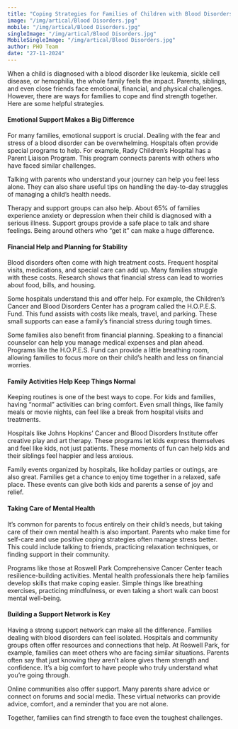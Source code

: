 ```yaml
---
title: "Coping Strategies for Families of Children with Blood Disorders"
image: "/img/artical/Blood Disorders.jpg"
mobile: "/img/artical/Blood Disorders.jpg"
singleImage: "/img/artical/Blood Disorders.jpg"
MobileSingleImage: "/img/artical/Blood Disorders.jpg"
author: PHO Team
date: "27-11-2024"
---
```


When a child is diagnosed with a blood disorder like leukemia, sickle cell disease, or hemophilia, the whole family feels the impact. Parents, siblings, and even close friends face emotional, financial, and physical challenges. However, there are ways for families to cope and find strength together. Here are some helpful strategies.

#### Emotional Support Makes a Big Difference

For many families, emotional support is crucial. Dealing with the fear and stress of a blood disorder can be overwhelming. Hospitals often provide special programs to help. For example, Rady Children’s Hospital has a Parent Liaison Program. This program connects parents with others who have faced similar challenges. 

Talking with parents who understand your journey can help you feel less alone. They can also share useful tips on handling the day-to-day struggles of managing a child’s health needs.

Therapy and support groups can also help. About 65% of families experience anxiety or depression when their child is diagnosed with a serious illness. Support groups provide a safe place to talk and share feelings. Being around others who “get it” can make a huge difference.


#### Financial Help and Planning for Stability

Blood disorders often come with high treatment costs. Frequent hospital visits, medications, and special care can add up. Many families struggle with these costs. Research shows that financial stress can lead to worries about food, bills, and housing. 

Some hospitals understand this and offer help. For example, the Children’s Cancer and Blood Disorders Center has a program called the H.O.P.E.S. Fund. This fund assists with costs like meals, travel, and parking. These small supports can ease a family’s financial stress during tough times.

Some families also benefit from financial planning. Speaking to a financial counselor can help you manage medical expenses and plan ahead. Programs like the H.O.P.E.S. Fund can provide a little breathing room, allowing families to focus more on their child’s health and less on financial worries.


#### Family Activities Help Keep Things Normal

Keeping routines is one of the best ways to cope. For kids and families, having “normal” activities can bring comfort. Even small things, like family meals or movie nights, can feel like a break from hospital visits and treatments. 

Hospitals like Johns Hopkins’ Cancer and Blood Disorders Institute offer creative play and art therapy. These programs let kids express themselves and feel like kids, not just patients. These moments of fun can help kids and their siblings feel happier and less anxious.

Family events organized by hospitals, like holiday parties or outings, are also great. Families get a chance to enjoy time together in a relaxed, safe place. These events can give both kids and parents a sense of joy and relief.


#### Taking Care of Mental Health

It’s common for parents to focus entirely on their child’s needs, but taking care of their own mental health is also important. Parents who make time for self-care and use positive coping strategies often manage stress better. This could include talking to friends, practicing relaxation techniques, or finding support in their community.

Programs like those at Roswell Park Comprehensive Cancer Center teach resilience-building activities. Mental health professionals there help families develop skills that make coping easier. Simple things like breathing exercises, practicing mindfulness, or even taking a short walk can boost mental well-being.


#### Building a Support Network is Key

Having a strong support network can make all the difference. Families dealing with blood disorders can feel isolated. Hospitals and community groups often offer resources and connections that help. At Roswell Park, for example, families can meet others who are facing similar situations. Parents often say that just knowing they aren’t alone gives them strength and confidence. It’s a big comfort to have people who truly understand what you’re going through.

Online communities also offer support. Many parents share advice or connect on forums and social media. These virtual networks can provide advice, comfort, and a reminder that you are not alone.

Together, families can find strength to face even the toughest challenges.